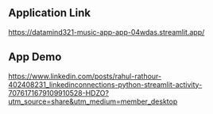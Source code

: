 ## Application Link

https://datamind321-music-app-app-04wdas.streamlit.app/

## App Demo 

https://www.linkedin.com/posts/rahul-rathour-402408231_linkedinconnections-python-streamlit-activity-7076171679109910528-HDZO?utm_source=share&utm_medium=member_desktop
